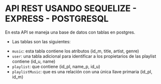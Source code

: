# API REST USANDO SEQUELIZE - EXPRESS - POSTGRESQL
En esta API se maneja una base de datos con tablas en postgres.
* Las tablas son las siguientes:
- `music`: esta tabla contiene los atributos (id_m, title, artist, genre)
- `user`: una tabla adicional para identificar a los propietarios de las playlist contiene (id_u, name)
- `playlist`: que contiene (id_pl, name_p, id_u)
- `playlistMusic`: que es una relación con una única llave primaria (id_pl, id_m)





